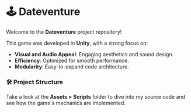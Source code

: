 # 🕹️ Dateventure

Welcome to the **Dateventure** project repository!

This game was developed in **Unity**, with a strong focus on:
- **Visual and Audio Appeal**: Engaging aesthetics and sound design.
- **Efficiency**: Optimized for smooth performance.
- **Modularity**: Easy-to-expand code architecture.

### 🛠️ Project Structure
Take a look at the **Assets > Scripts** folder to dive into my source code and see how the game's mechanics are implemented.
